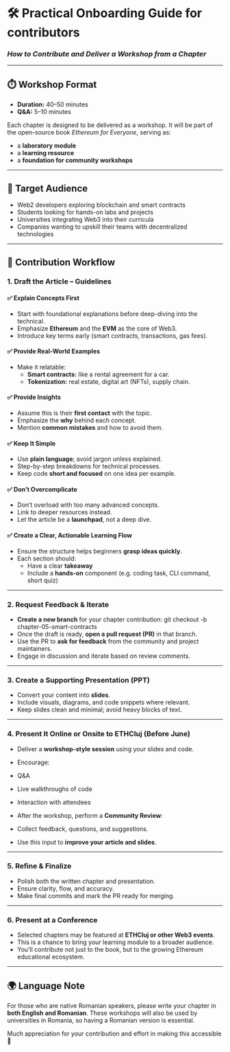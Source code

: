 # 🛠️ Practical Onboarding Guide for contributors

### *How to Contribute and Deliver a Workshop from a Chapter*

---

## ⏱️ Workshop Format

- **Duration:** 40–50 minutes  
- **Q&A:** 5–10 minutes

Each chapter is designed to be delivered as a workshop. It will be part of the open-source book *Ethereum for Everyone*, serving as:
- a **laboratory module**
- a **learning resource**
- a **foundation for community workshops**

---

## 🎯 Target Audience

- Web2 developers exploring blockchain and smart contracts  
- Students looking for hands-on labs and projects  
- Universities integrating Web3 into their curricula  
- Companies wanting to upskill their teams with decentralized technologies  

---

## 🧩 Contribution Workflow

### 1. Draft the Article – Guidelines

#### ✅ Explain Concepts First
- Start with foundational explanations before deep-diving into the technical.
- Emphasize **Ethereum** and the **EVM** as the core of Web3.
- Introduce key terms early (smart contracts, transactions, gas fees).

#### ✅ Provide Real-World Examples
- Make it relatable:
  - **Smart contracts:** like a rental agreement for a car.
  - **Tokenization:** real estate, digital art (NFTs), supply chain.

#### ✅ Provide Insights
- Assume this is their **first contact** with the topic.
- Emphasize the **why** behind each concept.
- Mention **common mistakes** and how to avoid them.

#### ✅ Keep It Simple
- Use **plain language**; avoid jargon unless explained.
- Step-by-step breakdowns for technical processes.
- Keep code **short and focused** on one idea per example.

#### ✅ Don’t Overcomplicate
- Don’t overload with too many advanced concepts.
- Link to deeper resources instead.
- Let the article be a **launchpad**, not a deep dive.

#### ✅ Create a Clear, Actionable Learning Flow
- Ensure the structure helps beginners **grasp ideas quickly**.
- Each section should:
  - Have a clear **takeaway**
  - Include a **hands-on** component (e.g. coding task, CLI command, short quiz)

---

### 2. Request Feedback & Iterate

- **Create a new branch** for your chapter contribution: git checkout -b chapter-05-smart-contracts
- Once the draft is ready, **open a pull request (PR)** in that branch.
- Use the PR to **ask for feedback** from the community and project maintainers.
- Engage in discussion and iterate based on review comments.

---

### 3. Create a Supporting Presentation (PPT)

- Convert your content into **slides**.
- Include visuals, diagrams, and code snippets where relevant.
- Keep slides clean and minimal; avoid heavy blocks of text.

---

### 4. Present It Online or Onsite to ETHCluj (Before June)

- Deliver a **workshop-style session** using your slides and code.
- Encourage:
- Q&A
- Live walkthroughs of code
- Interaction with attendees

- After the workshop, perform a **Community Review**:
- Collect feedback, questions, and suggestions.
- Use this input to **improve your article and slides**.

---

### 5. Refine & Finalize

- Polish both the written chapter and presentation.
- Ensure clarity, flow, and accuracy.
- Make final commits and mark the PR ready for merging.

---

### 6. Present at a Conference

- Selected chapters may be featured at **ETHCluj or other Web3 events**.
- This is a chance to bring your learning module to a broader audience.
- You’ll contribute not just to the book, but to the growing Ethereum educational ecosystem.

---

## 🌍 Language Note

For those who are native Romanian speakers, please write your chapter in **both English and Romanian**. These workshops will also be used by universities in Romania, so having a Romanian version is essential.

Much appreciation for your contribution and effort in making this accessible 🙏
